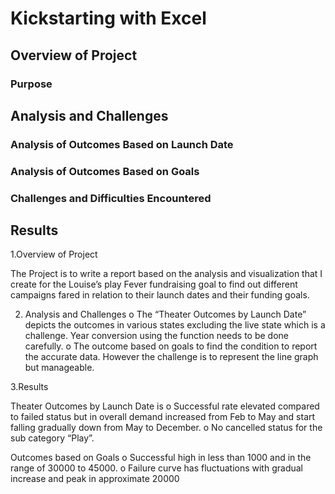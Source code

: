 # Kickstarting with Excel

## Overview of Project

### Purpose

## Analysis and Challenges

### Analysis of Outcomes Based on Launch Date

### Analysis of Outcomes Based on Goals

### Challenges and Difficulties Encountered

## Results


1.Overview of Project

The Project is to write a report based on the analysis and visualization that I create for the Louise’s play Fever fundraising goal to find out different campaigns fared in relation to their launch dates and their funding goals. 

2.	Analysis and Challenges
o	The “Theater Outcomes by Launch Date” depicts the outcomes in various states excluding the live state which is a challenge. Year conversion using the function needs to be done carefully.
o	The outcome based on goals to find the condition to report the accurate data. However the challenge is to represent the line graph but manageable.

3.Results

Theater Outcomes by Launch Date is 
o	Successful rate elevated compared to failed status but in overall demand increased from Feb to May and start falling gradually down from May to December.
o	No cancelled status for the sub category “Play”.

Outcomes based on Goals 
o	Successful high in less than 1000 and in the range of 30000 to 45000.
o	Failure curve has fluctuations with gradual increase and peak in approximate 20000
